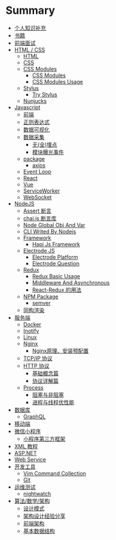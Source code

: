 # Summary

* [ 个人知识补充 ](README.md)
* [ 书籍 ](docs/book-pdf.md)
* [ 前端面试 ](docs/interview.md)
* [ HTML / CSS ](docs/html-css.md)
    * [ HTML ](docs/html.md)
    * [ CSS ](docs/css.md)
    * [ CSS Modules ](docs/css-modules.md)
        * [ CSS Modules ](docs/css-modules-readme.md)
        * [ CSS Modules Usage ](docs/css-modules-usage.md)
    * [ Stylus ](docs/css-stylus.md)
        * [ Try Stylus ](docs/css-stylus-try.md)
    * [ Nunjucks ](docs/template-nunjucks.md)
* [ Javascript ](docs/js.md)
    * [ 前端 ](docs/js-frontend.md)
    * [ 正则表达式](docs/js-regular.md)
    * [ 数据可视化 ](docs/js-data-view.md)
    * [ 数据采集 ](docs/js-track.md)
        * [ 无(全)埋点 ](docs/js-track-codeless.md)
        * [ 模块曝光事件 ](docs/js-track-expose.md)
    * [ package ](docs/js-package.md)
        * [ axios ](docs/js-package-axios.md)
    * [ Event Loop ](docs/js-event-loop.md)
    * [ React ](docs/js-react.md)
    * [ Vue ](docs/js-vue.md)
    * [ ServiceWorker ](docs/js-sw-start.md)
    * [ WebSocket ](docs/js-ws.md)
* [ NodeJS ](docs/node.md)
    * [ Assert 断言 ](docs/node-assert.md)
    * [ chai.js 断言库 ](docs/node-chai.md)
    * [ Node Global Obj And Var ](docs/node-global.md)
    * [ CLI Writed By Nodejs ](docs/node-CLI.md)
    * [ Framework ](docs/node-framework.md)
        * [ Hapi Js Framework ](docs/node-framework-hapi.md)
    * [ Electrode JS ](docs/node-electrode.md)
        * [ Electrode Platform ](docs/node-electrode-platform.md)
        * [ Electrode Question ](docs/node-electrode-question.md)
    * [ Redux ](docs/node-redux.md)
        * [ Redux Basic Usage ](docs/node-redux-basic.md)
        * [ Middleware And Asynchronous ](docs/node-redux-middleware.md)
        * [ React-Redux 的用法 ](docs/node-react-redux.md)
    * [ NPM Package ](docs/node-npm.md)
        * [ semver ](docs/node-npm-semver.md)
    * [ 同构渲染 ](docs/node-同构渲染.md)
* [ 服务端 ](docs/服务端.md)
    * [ Docker ](docs/docker.md)
    * [ Inotify ](docs/inotify.md)
    * [ Linux ](docs/linux.md)
    * [ Nginx ](docs/nginx.md)
        * [ Nginx原理、安装预配置 ](docs/nginx-install.md)
    * [ TCP/IP 协议 ](docs/TCP&IP.md)
    * [ HTTP 协议 ](docs/http.md)
        * [ 基础概念篇 ](docs/http-base.md)
        * [ 协议详解篇 ](docs/http-detail.md)
    * [ Process ](docs/process.md)
        * [ 阻塞与非阻塞 ](docs/process-node-sync.md)
        * [ 进程与线程优性能 ](docs/process-node-process.md)
* [ 数据库 ](docs/数据库.md)
    * [ GraphQL ](docs/graphql.md)
* [ 移动端 ](docs/mobile-移动端.md)
* [ 微信小程序 ](docs/mini-program.md)
    * [ 小程序第三方框架 ](docs/mini-program-thirdparty.md)
* [ XML 教程 ](docs/XML-教程.md)
* [ ASP.NET ](docs/ASP.NET.md)
* [ Web Service ](docs/Web-Service.md)
* [ 开发工具 ](docs/tool-开发工具.md)
    * [ Vim Command Collection ](docs/tool-vim.md)
    * [ Git ](docs/tool-git.md)
* [ 运维测试 ](docs/ops-运维测试.md)
    * [ nightwatch ](docs/ops-nightwatch.md)
* [ 算法/数学/架构 ](docs/idea-算法与数学.md)
    * [ 设计模式 ](docs/idea-design-mode.md)
    * [ 架构设计经验分享 ](docs/idea-architectural.md)
    * [ 前端架构 ](docs/idea-front-end-archi.md)
    * [ 基本数据结构 ](docs/idea-基本数据结构.md)


<!-- GrowingIO Analytics code version 2.1 -->
<!-- Copyright 2015-2018 GrowingIO, Inc. More info available at http://www.growingio.com -->

<script type='text/javascript'>
!function(e,t,n,g,i){e[i]=e[i]||function(){(e[i].q=e[i].q||[]).push(arguments)},n=t.createElement("script"),tag=t.getElementsByTagName("script")[0],n.async=1,n.src=('https:'==document.location.protocol?'https://':'http://')+g,tag.parentNode.insertBefore(n,tag)}(window,document,"script","assets.growingio.com/2.1/gio.js","gio");
  gio('init','896b6d5c00eb59ba', {});

//custom page code begin here

//custom page code end here

gio('send');

</script>

<!-- End GrowingIO Analytics code version: 2.1 -->

